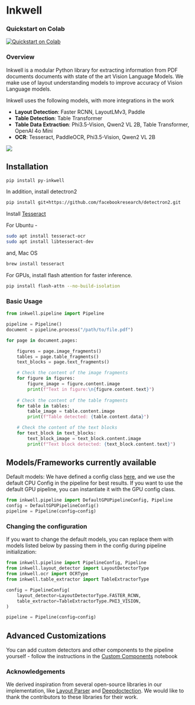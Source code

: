 # Inkwell

### Quickstart on Colab
<a target="_blank" href="https://colab.research.google.com/drive/1AVeHmYk3nleXEZYys814pomo7cGbtAD-?usp=sharing">
  <img src="https://colab.research.google.com/assets/colab-badge.svg" alt="Quickstart on Colab"/>
</a>

### Overview

Inkwell is a modular Python library for extracting information from PDF documents documents with state of the art Vision Language Models. We make use of layout understanding models to improve accuracy of Vision Language models. 

Inkwell uses the following models, with more integrations in the work

* **Layout Detection**: Faster RCNN, LayoutLMv3, Paddle
* **Table Detection**: Table Transformer
* **Table Data Extraction**: Phi3.5-Vision, Qwen2 VL 2B, Table Transformer, OpenAI 4o Mini
* **OCR**: Tesseract, PaddleOCR, Phi3.5-Vision, Qwen2 VL 2B

![](assets/images/poster_example.png)

## Installation

```bash
pip install py-inkwell
```

In addition, install detectron2

```bash
pip install git+https://github.com/facebookresearch/detectron2.git
```


Install [Tesseract](https://tesseract-ocr.github.io/tessdoc/Installation.html)

For Ubuntu - 

```bash
sudo apt install tesseract-ocr
sudo apt install libtesseract-dev
```

and, Mac OS

```bash
brew install tesseract
```

For GPUs, install flash attention for faster inference.

```bash
pip install flash-attn --no-build-isolation
```

### Basic Usage

```python
from inkwell.pipeline import Pipeline

pipeline = Pipeline()
document = pipeline.process("/path/to/file.pdf")

for page in document.pages:

    figures = page.image_fragments()
    tables = page.table_fragments()
    text_blocks = page.text_fragments()

    # Check the content of the image fragments
    for figure in figures:
        figure_image = figure.content.image
        print(f"Text in figure:\n{figure.content.text}")
    
    # Check the content of the table fragments
    for table in tables:
        table_image = table.content.image
        print(f"Table detected: {table.content.data}")

    # Check the content of the text blocks
    for text_block in text_blocks:
        text_block_image = text_block.content.image
        print(f"Text block detected: {text_block.content.text}")
```

## Models/Frameworks currently available

Default models: We have defined a config class [here](inkwell/pipeline/pipeline_config.py), and we use the default CPU Config in the pipeline for best results. If you want to use the default GPU pipeline, you can instantiate it with the GPU config class. 

```python
from inkwell.pipeline import DefaultGPUPipelineConfig, Pipeline
config = DefaultGPUPipelineConfig()
pipeline = Pipeline(config=config)
```

### Changing the configuration

If you want to change the default models, you can replace them with models listed below by passing them in the config during pipeline initialization:

```python
from inkwell.pipeline import PipelineConfig, Pipeline
from inkwell.layout_detector import LayoutDetectorType
from inkwell.ocr import OCRType
from inkwell.table_extractor import TableExtractorType

config = PipelineConfig(
    layout_detector=LayoutDetectorType.FASTER_RCNN,
    table_extractor=TableExtractorType.PHI3_VISION,
)

pipeline = Pipeline(config=config)
```


## Advanced Customizations

You can add custom detectors and other components to the pipeline yourself - follow the instructions in the [Custom Components](notebooks/demo_pipeline_custom.ipynb) notebook

### Acknowledgements

We derived inspiration from several open-source libraries in our implementation, like [Layout Parser](https://github.com/Layout-Parser/layout-parser) and [Deepdoctection](https://github.com/deepdoctection/deepdoctection). We would like to thank the contributors to these libraries for their work.
